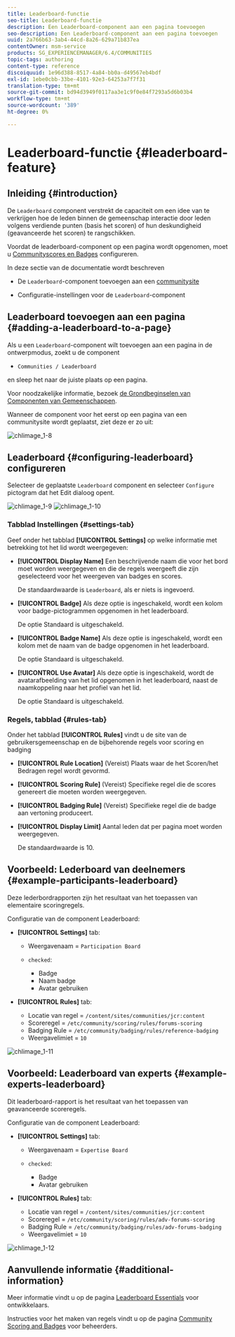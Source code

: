 ```yaml
---
title: Leaderboard-functie
seo-title: Leaderboard-functie
description: Een Leaderboard-component aan een pagina toevoegen
seo-description: Een Leaderboard-component aan een pagina toevoegen
uuid: 2a766b63-3ab4-44cd-8a26-629a71b837ea
contentOwner: msm-service
products: SG_EXPERIENCEMANAGER/6.4/COMMUNITIES
topic-tags: authoring
content-type: reference
discoiquuid: 1e96d388-8517-4a84-bb0a-d49567eb4bdf
exl-id: 1ebe0cbb-33be-4101-92e3-64253a7f7f31
translation-type: tm+mt
source-git-commit: bd94d3949f0117aa3e1c9f0e84f7293a5d6b03b4
workflow-type: tm+mt
source-wordcount: '389'
ht-degree: 0%

---
```


# Leaderboard-functie {#leaderboard-feature}

## Inleiding {#introduction}

De `Leaderboard` component verstrekt de capaciteit om een idee van te verkrijgen hoe de leden binnen de gemeenschap interactie door leden volgens verdiende punten (basis het scoren) of hun deskundigheid (geavanceerde het scoren) te rangschikken.

Voordat de leaderboard-component op een pagina wordt opgenomen, moet u [Communityscores en Badges](implementing-scoring.md) configureren.

In deze sectie van de documentatie wordt beschreven

* De `Leaderboard`-component toevoegen aan een [communitysite](overview.md#community-sites)

* Configuratie-instellingen voor de `Leaderboard`-component

## Leaderboard toevoegen aan een pagina {#adding-a-leaderboard-to-a-page}

Als u een `Leaderboard`-component wilt toevoegen aan een pagina in de ontwerpmodus, zoekt u de component

* `Communities / Leaderboard`

en sleep het naar de juiste plaats op een pagina.

Voor noodzakelijke informatie, bezoek [de Grondbeginselen van Componenten van Gemeenschappen](basics.md).

Wanneer de component voor het eerst op een pagina van een communitysite wordt geplaatst, ziet deze er zo uit:

![chlimage_1-8](assets/chlimage_1-8.png)

## Leaderboard {#configuring-leaderboard} configureren

Selecteer de geplaatste `Leaderboard` component en selecteer `Configure` pictogram dat het Edit dialoog opent.

![chlimage_1-9](assets/chlimage_1-9.png) ![chlimage_1-10](assets/chlimage_1-10.png)

### Tabblad Instellingen {#settings-tab}

Geef onder het tabblad **[!UICONTROL Settings]** op welke informatie met betrekking tot het lid wordt weergegeven:

* **[!UICONTROL Display Name]**
Een beschrijvende naam die voor het bord moet worden weergegeven en die de regels weergeeft die zijn geselecteerd voor het weergeven van badges en scores.

   De standaardwaarde is `Leaderboard`, als er niets is ingevoerd.

* **[!UICONTROL Badge]**
Als deze optie is ingeschakeld, wordt een kolom voor badge-pictogrammen opgenomen in het leaderboard.

   De optie Standaard is uitgeschakeld.

* **[!UICONTROL Badge Name]**
Als deze optie is ingeschakeld, wordt een kolom met de naam van de badge opgenomen in het leaderboard.

   De optie Standaard is uitgeschakeld.

* **[!UICONTROL Use Avatar]**
Als deze optie is ingeschakeld, wordt de avatarafbeelding van het lid opgenomen in het leaderboard, naast de naamkoppeling naar het profiel van het lid.

   De optie Standaard is uitgeschakeld.

### Regels, tabblad {#rules-tab}

Onder het tabblad **[!UICONTROL Rules]** vindt u de site van de gebruikersgemeenschap en de bijbehorende regels voor scoring en badging

* **[!UICONTROL Rule Location]**
(Vereist) Plaats waar de het Scoren/het Bedragen regel wordt gevormd.

* **[!UICONTROL Scoring Rule]**
(Vereist) Specifieke regel die de scores genereert die moeten worden weergegeven.

* **[!UICONTROL Badging Rule]**
(Vereist) Specifieke regel die de badge aan vertoning produceert.

* **[!UICONTROL Display Limit]**
Aantal leden dat per pagina moet worden weergegeven.

   De standaardwaarde is 10.

## Voorbeeld: Lederboard van deelnemers {#example-participants-leaderboard}

Deze lederbordrapporten zijn het resultaat van het toepassen van elementaire scoringregels.

Configuratie van de component Leaderboard:

* **[!UICONTROL Settings]** tab:

   * Weergavenaam = `Participation Board`
   * `checked`:

      * Badge
      * Naam badge
      * Avatar gebruiken

* **[!UICONTROL Rules]** tab:

   * Locatie van regel = `/content/sites/communities/jcr:content`
   * Scoreregel = `/etc/community/scoring/rules/forums-scoring`
   * Badging Rule = `/etc/community/badging/rules/reference-badging`
   * Weergavelimiet = `10`

![chlimage_1-11](assets/chlimage_1-11.png)

## Voorbeeld: Leaderboard van experts {#example-experts-leaderboard}

Dit leaderboard-rapport is het resultaat van het toepassen van geavanceerde scoreregels.

Configuratie van de component Leaderboard:

* **[!UICONTROL Settings]** tab:

   * Weergavenaam = `Expertise Board`
   * `checked`:

      * Badge
      * Avatar gebruiken

* **[!UICONTROL Rules]** tab:

   * Locatie van regel = `/content/sites/communities/jcr:content`
   * Scoreregel = `/etc/community/scoring/rules/adv-forums-scoring`
   * Badging Rule = `/etc/community/badging/rules/adv-forums-badging`
   * Weergavelimiet = `10`

![chlimage_1-12](assets/chlimage_1-12.png)

## Aanvullende informatie {#additional-information}

Meer informatie vindt u op de pagina [Leaderboard Essentials](leaderboard.md) voor ontwikkelaars.

Instructies voor het maken van regels vindt u op de pagina [Community Scoring and Badges](implementing-scoring.md) voor beheerders.
